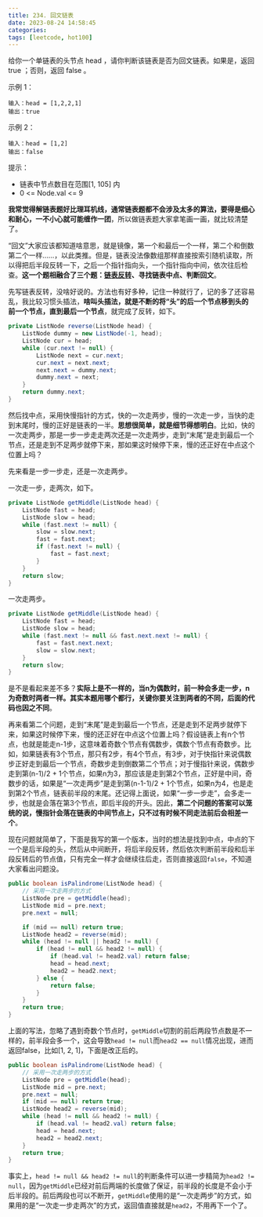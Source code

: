 ```yaml
---
title: 234. 回文链表
date: 2023-08-24 14:58:45
categories:
tags: [leetcode, hot100]
---
```

给你一个单链表的头节点 head ，请你判断该链表是否为回文链表。如果是，返回 true ；否则，返回 false 。

示例 1：

```
输入：head = [1,2,2,1]
输出：true
```

示例 2：

```
输入：head = [1,2]
输出：false
```

提示：

- 链表中节点数目在范围[1, 105] 内
- 0 <= Node.val <= 9

**我常觉得解链表题好比理耳机线，通常链表题都不会涉及太多的算法，要得是细心和耐心，一不小心就可能缠作一团**，所以做链表题大家拿笔画一画，就比较清楚了。

“回文”大家应该都知道啥意思，就是镜像，第一个和最后一个一样，第二个和倒数第二个一样……，以此类推。但是，链表没法像数组那样直接按索引随机读取，所以得把后半段反转一下，之后一个指针指向头，一个指针指向中间，依次往后检查。**这一个题相融合了三个题：[链表反转](https://leetcode.cn/problems/reverse-linked-list/)、寻找链表中点、判断回文**。

先写链表反转，没啥好说的。方法也有好多种，记住一种就行了，记的多了还容易乱，我比较习惯头插法，**啥叫头插法，就是不断的将“头”的后一个节点移到头的前一个节点，直到最后一个节点**，就完成了反转，如下。

```java
private ListNode reverse(ListNode head) {
    ListNode dummy = new ListNode(-1, head);
    ListNode cur = head;
    while (cur.next != null) {
        ListNode next = cur.next;
        cur.next = next.next;
        next.next = dummy.next;
        dummy.next = next;
    }
    return dummy.next;
}
```

然后找中点，采用快慢指针的方式，快的一次走两步，慢的一次走一步，当快的走到末尾时，慢的正好是链表的一半。**思想很简单，就是细节得想明白**。比如，快的一次走两步，那是一步一步走走两次还是一次走两步，走到“末尾”是走到最后一个节点，还是走到不足两步就停下来，那如果这时候停下来，慢的还正好在中点这个位置上吗？

先来看是一步一步走，还是一次走两步。

一次走一步，走两次，如下。

```java
private ListNode getMiddle(ListNode head) {
    ListNode fast = head;
    ListNode slow = head;
	while (fast.next != null) {
        slow = slow.next;
        fast = fast.next;
        if (fast.next != null) {
            fast = fast.next;
        }
    }
    return slow;
}
```

一次走两步。

```java
private ListNode getMiddle(ListNode head) {
    ListNode fast = head;
    ListNode slow = head;
    while (fast.next != null && fast.next.next != null) {
        fast = fast.next.next;
        slow = slow.next;
    }
    return slow;
}
```

是不是看起来差不多？**实际上是不一样的，当n为偶数时，前一种会多走一步，n为奇数时两者一样。其实本题用哪个都行，关键你要关注到两者的不同，后面的代码也因之不同**。

再来看第二个问题，走到“末尾”是走到最后一个节点，还是走到不足两步就停下来，如果这时候停下来，慢的还正好在中点这个位置上吗？假设链表上有n个节点，也就是能走n-1步，这意味着奇数个节点有偶数步，偶数个节点有奇数步。比如，如果链表有3个节点，那只有2步，有4个节点，有3步，对于快指针来说偶数步正好走到最后一个节点，奇数步走到倒数第二个节点；对于慢指针来说，偶数步走到第(n-1)/2 + 1个节点，如果n为3，那应该是走到第2个节点，正好是中间，奇数步的话，如果是“一次走两步”是走到第(n-1-1)/2 + 1个节点，如果n为4，也是走到第2个节点，链表前半段的末尾。还记得上面说，如果“一步一步走”，会多走一步，也就是会落在第3个节点，即后半段的开头。因此，**第二个问题的答案可以笼统的说，慢指针会落在链表的中间节点上，只不过有时候不同走法前后会相差一个**。

现在问题就简单了，下面是我写的第一个版本，当时的想法是找到中点，中点的下一个是后半段的头，然后从中间断开，将后半段反转，然后依次判断前半段和后半段反转后的节点值，只有完全一样才会继续往后走，否则直接返回`false`，不知道大家看出问题没。

```java
public boolean isPalindrome(ListNode head) {
    // 采用一次走两步的方式
    ListNode pre = getMiddle(head);
    ListNode mid = pre.next;
    pre.next = null;

    if (mid == null) return true;
    ListNode head2 = reverse(mid);
    while (head != null || head2 != null) {
        if (head != null && head2 != null) {
            if (head.val != head2.val) return false;
            head = head.next;
            head2 = head2.next;
        } else {
            return false;
        }
    }
    return true;
}
```

上面的写法，忽略了遇到奇数个节点时，`getMiddle`切割的前后两段节点数是不一样的，前半段会多一个，这会导致`head != null`而`head2 == null`情况出现，进而返回false，比如[1, 2, 1]，下面是改正后的。

```java
public boolean isPalindrome(ListNode head) {
    // 采用一次走两步的方式
    ListNode pre = getMiddle(head);
    ListNode mid = pre.next;
    pre.next = null;
    if (mid == null) return true;
    ListNode head2 = reverse(mid);
    while (head != null && head2 != null) {
        if (head.val != head2.val) return false;
        head = head.next;
        head2 = head2.next;
    }
    return true;
}
```

事实上，`head != null && head2 != null`的判断条件可以进一步精简为`head2 != null`，因为`getMiddle`已经对前后两端的长度做了保证，前半段的长度是不会小于后半段的。前后两段也可以不断开，`getMiddle`使用的是“一次走两步”的方式，如果用的是“一次走一步走两次”的方式，返回值直接就是`head2`，不用再下一个了。
